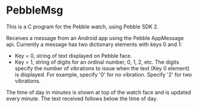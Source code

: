 # PebbleMsg
This is a C program for the Pebble watch, using Pebble SDK 2.

Receives a message from an Android app using the Pebble AppMessage api.
Currently a message has two dictionary elements with keys 0 and 1:
* Key = 0, string of text displayed on Pebble face.
* Key = 1, string of digits for an ordinal number, 0, 1, 2, etc. The digits specify the number of vibrations to issue when the text (Key 0 element) is displayed. For example, specify '0' for no vibration. Specify '2' for two vibrations.

The time of day in minutes is shown at top of the watch face and is updated every minute.
The text received follows below the time of day.
